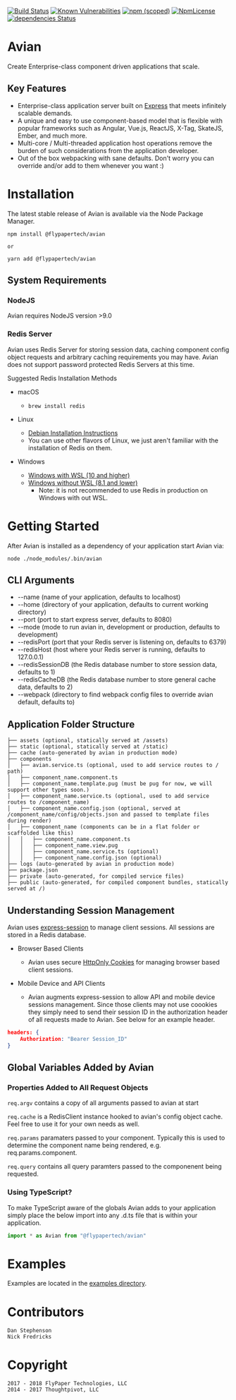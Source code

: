 [![Build Status](https://travis-ci.org/flypapertech/avian.svg?branch=master)](https://travis-ci.org/flypapertech/avian)
[![Known Vulnerabilities](https://snyk.io/test/github/flypapertech/avian/badge.svg)](https://snyk.io/test/github/flypapertech/avian)
[![npm (scoped)](https://img.shields.io/npm/v/@flypapertech/avian.svg)](https://www.npmjs.com/package/@flypapertech/avian)
[![NpmLicense](https://img.shields.io/npm/l/@flypapertech/avian.svg)](https://github.com/flypapertech/avian/blob/master/LICENSE)
[![dependencies Status](https://david-dm.org/flypapertech/avian/status.svg)](https://david-dm.org/flypapertech/avian)

# Avian
Create Enterprise-class component driven applications that scale.

## Key Features
- Enterprise-class application server built on [Express](https://github.com/expressjs/express) that meets infinitely scalable demands.
- A unique and easy to use component-based model that is flexible with popular
frameworks such as Angular, Vue.js, ReactJS, X-Tag, SkateJS, Ember, and much more.
- Multi-core / Multi-threaded application host operations remove the burden of such considerations from the application developer.
- Out of the box webpacking with sane defaults.  Don't worry you can override and/or add to them whenever you want :)

# Installation
The latest stable release of Avian is available via the Node Package Manager.

```
npm install @flypapertech/avian

or

yarn add @flypapertech/avian
```

## System Requirements

### NodeJS

Avian requires NodeJS version >9.0

### Redis Server

Avian uses Redis Server for storing session data, caching component config object requests and arbitrary caching requirements you may have.  Avian does not support password protected Redis Servers at this time.

Suggested Redis Installation Methods

- macOS
  - `brew install redis`

- Linux
  - [Debian Installation Instructions](https://www.digitalocean.com/community/tutorials/how-to-install-and-secure-redis-on-ubuntu-18-04)
  - You can use other flavors of Linux, we just aren't familiar with the installation of Redis on them.
- Windows
  - [Windows with WSL (10 and higher)](https://redislabs.com/blog/redis-on-windows-10/)
  - [Windows without WSL (8.1 and lower)](https://redislabs.com/blog/redis-on-windows-8-1-and-previous-versions/)
    - Note: it is not recommended to use Redis in production on Windows with out WSL.

# Getting Started

After Avian is installed as a dependency of your application start Avian via:

    node ./node_modules/.bin/avian

## CLI Arguments

- --name (name of your application, defaults to localhost)
- --home (directory of your application, defaults to current working directory)
- --port (port to start express server, defaults to 8080)
- --mode (mode to run avian in, development or production, defaults to development)
- --redisPort (port that your Redis server is listening on, defaults to 6379)
- --redisHost (host where your Redis server is running, defaults to 127.0.0.1)
- --redisSessionDB (the Redis database number to store session data, defaults to 1)
- --redisCacheDB (the Redis database number to store general cache data, defaults to 2)
- --webpack (directory to find webpack config files to override avian default, defaults to)

## Application Folder Structure

```
├── assets (optional, statically served at /assets)
├── static (optional, statically served at /static)
├── cache (auto-generated by avian in production mode)
├── components
│   ├── avian.service.ts (optional, used to add service routes to / path)
│   ├── component_name.component.ts
│   ├── component_name.template.pug (must be pug for now, we will support other types soon.)
│   ├── component_name.service.ts (optional, used to add service routes to /component_name)
│   ├── component_name.config.json (optional, served at /component_name/config/objects.json and passed to template files during render)
│   ├── component_name (components can be in a flat folder or scaffolded like this)
│   │   ├── component_name.component.ts
│   │   ├── component_name.view.pug
│   │   ├── component_name.service.ts (optional)
│   │   ├── component_name.config.json (optional)
├── logs (auto-generated by avian in production mode)
├── package.json
├── private (auto-generated, for compiled service files)
├── public (auto-generated, for compiled component bundles, statically served at /)
```

## Understanding Session Management

Avian uses [express-session](https://github.com/expressjs/session) to manage client sessions. All sessions are stored in a Redis database.

- Browser Based Clients
  - Avian uses secure [HttpOnly Cookies](https://developer.mozilla.org/en-US/docs/Web/HTTP/Cookies#Secure_and_HttpOnly_cookies) for managing browser based client sessions.

- Mobile Device and API Clients

  - Avian augments express-session to allow API and mobile device sessions management.  Since those clients may not use coookies they simply need to send their session ID in the authorization header of all requests made to Avian. See below for an example header.

```json
headers: {
    Authorization: "Bearer Session_ID"
}
```

## Global Variables Added by Avian

### Properties Added to All Request Objects

`req.argv` contains a copy of all arguments passed to avian at start

`req.cache` is a RedisClient instance hooked to avian's config object cache. Feel free to use it for your own needs as well.

`req.params` paramaters passed to your component. Typically this is used to determine the component name being rendered, e.g. req.params.component.

`req.query` contains all query paramters passed to the componenent being requested.

### Using TypeScript?
To make TypeScript aware of the globals Avian adds to your application simply place the below import into any .d.ts file that is within your application.
```typescript
import * as Avian from "@flypapertech/avian"
```

# Examples
Examples are located in the [examples directory](https://github.com/flypapertech/avian/tree/master/examples).

# Contributors
    Dan Stephenson
    Nick Fredricks

# Copyright
    2017 - 2018 FlyPaper Technologies, LLC
    2014 - 2017 Thoughtpivot, LLC
